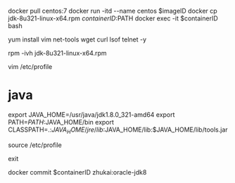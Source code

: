 docker pull centos:7
docker run -itd --name centos $imageID
docker cp jdk-8u321-linux-x64.rpm $containerID:$PATH
docker exec -it $containerID bash

yum install vim net-tools wget curl lsof telnet -y





rpm -ivh jdk-8u321-linux-x64.rpm


vim /etc/profile
# java
export JAVA_HOME=/usr/java/jdk1.8.0_321-amd64
export PATH=$PATH:$JAVA_HOME/bin
export CLASSPATH=.:$JAVA_HOME/jre/lib:$JAVA_HOME/lib:$JAVA_HOME/lib/tools.jar

source /etc/profile


exit

docker commit $containerID zhukai:oracle-jdk8
